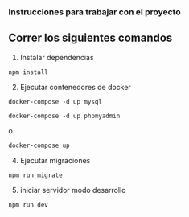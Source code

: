 ### Instrucciones para trabajar con el proyecto

<h2>Correr los siguientes comandos</h2>

1. Instalar dependencias

`npm install`

2. Ejecutar contenedores de docker

`docker-compose -d up mysql`

`docker-compose -d up phpmyadmin`

o

`docker-compose up`

4. Ejecutar migraciones

`npm run migrate`

5. iniciar servidor modo desarrollo

`npm run dev`
